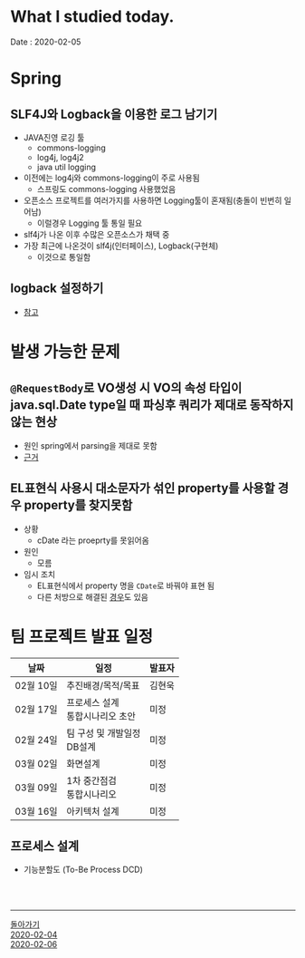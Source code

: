# What I studied today.
Date : 2020-02-05

# Spring
## SLF4J와 Logback을 이용한 로그 남기기
- JAVA진영 로깅 툴
	- commons-logging
	- log4j, log4j2
	- java util logging
- 이전에는 log4j와 commons-logging이 주로 사용됨
	- 스프링도 commons-logging 사용했었음
- 오픈소스 프로젝트를 여러가지를 사용하면 Logging툴이 혼재됨(충돌이 빈번히 일어남) 
	- 이럴경우 Logging 툴 통일 필요
- slf4j가 나온 이후 수많은 오픈소스가 채택 중	
- 가장 최근에 나온것이 slf4j(인터페이스), Logback(구현체)
	- 이것으로 통일함
## logback 설정하기
- [참고](https://taetaetae.github.io/2017/02/19/logback/)
# 발생 가능한 문제
## `@RequestBody`로 VO생성 시 VO의 속성 타입이 java.sql.Date type일 때 파싱후 쿼리가 제대로 동작하지 않는 현상
- 원인 spring에서 parsing을 제대로 못함
- [근거](https://stackoverflow.com/questions/25646564/unable-to-convert-string-to-date-by-requestbody-in-spring)
## EL표현식 사용시 대소문자가 섞인 property를 사용할 경우 property를 찾지못함
- 상황
    - cDate 라는 proeprty를 못읽어옴
- 원인
    - 모름
- 임시 조치
    - EL표현식에서 property 명을 `CDate`로 바꿔야 표현 됨
    - 다른 처방으로 해결된 [경우](https://reomoca.tistory.com/category/jstl)도 있음 
# 팀 프로젝트 발표 일정
|날짜|일정|발표자|
|---|---|---|
|02월 10일| 추진배경/목적/목표| 김현욱|
|02월 17일| 프로세스 설계<br>통합시나리오 초안|미정|
|02월 24일|팀 구성 및 개발일정<br>DB설계|미정|
|03월 02일|화면설계|미정|
|03월 09일|1차 중간점검<br>통합시나리오|미정|
|03월 16일|아키텍처 설계|미정|
## 프로세스 설계
- 기능분할도 (To-Be Process DCD)


<br><br><hr>

[돌아가기](../README.md)  
[2020-02-04](whatIStudied_200204.md)  
[2020-02-06](whatIStudied_200206.md)  














